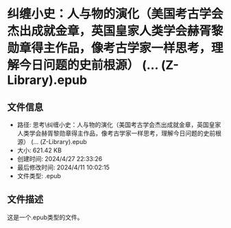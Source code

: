 ﻿# 纠缠小史：人与物的演化（美国考古学会杰出成就金章，英国皇家人类学会赫胥黎勋章得主作品，像考古学家一样思考，理解今日问题的史前根源） (... (Z-Library).epub

## 文件信息
- 路径: 思考\纠缠小史：人与物的演化（美国考古学会杰出成就金章，英国皇家人类学会赫胥黎勋章得主作品，像考古学家一样思考，理解今日问题的史前根源） (... (Z-Library).epub
- 大小: 621.42 KB
- 创建时间: 2024/4/27 22:33:26
- 最后修改时间: 2024/4/11 10:02:15
- 文件类型: .epub

## 文件描述
这是一个.epub类型的文件。

